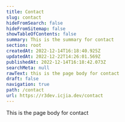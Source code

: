 ```yaml
---
title: Contact
slug: contact
hideFromSearch: false
hideFromSitemap: false
showTableOfContents: false
summary: This is the summary for contact
section: root
createdAt: 2022-12-14T16:18:40.925Z
updatedAt: 2022-12-22T14:26:01.569Z
publishedAt: 2022-12-14T16:18:42.073Z
searchMeta: null
rawText: this is the page body for contact
draft: false
navigation: true
path: /contact
url: https://r3dev.icjia.dev/contact
---
```


This is the page body for contact
